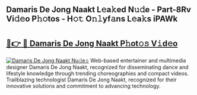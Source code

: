 ## Damaris De Jong Naakt L𝚎a𝚔ed N𝚞𝚍e - Part-8Rv Vi𝚍𝚎o P𝚑𝚘tos - H𝚘𝚝 O𝚗𝚕yf𝚊ns L𝚎a𝚔s iPAWk

# <h2><a href="http://kf324n8.oniu.top/?m=Damaris+De+Jong+Naakt">🔗👉 🔴 Damaris De Jong Naakt P𝚑ot𝚘𝚜 V𝚒d𝚎o</a></h2>

[![Damaris De Jong Naakt Nu𝚍e𝚜](https://i.imgur.com/0qMVB7G.gif)](http://kf324n8.oniu.top/?m=Damaris+De+Jong+Naakt)
Web-based entertainer and multimedia designer Damaris De Jong Naakt, recognized for disseminating dance and lifestyle knowledge through trending choreographies and compact videos. Trailblazing technologist Damaris De Jong Naakt, recognized for their innovative solutions and commitment to advancing technology.  
